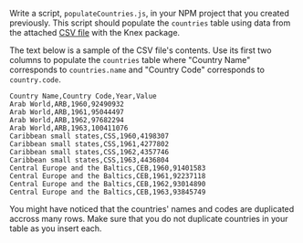 Write a script, `populateCountries.js`, in your NPM project that you created previously. This script should populate the `countries` table using data from the attached [CSV file](https://certifiedin.s3.amazonaws.com/uploads/attachment/file/2163/population.csv) with the Knex package.

The text below is a sample of the CSV file's contents. Use its first two columns to populate the `countries` table where "Country Name" corresponds to `countries.name` and "Country Code" corresponds to `country.code`.

```csv
Country Name,Country Code,Year,Value
Arab World,ARB,1960,92490932
Arab World,ARB,1961,95044497
Arab World,ARB,1962,97682294
Arab World,ARB,1963,100411076
Caribbean small states,CSS,1960,4198307
Caribbean small states,CSS,1961,4277802
Caribbean small states,CSS,1962,4357746
Caribbean small states,CSS,1963,4436804
Central Europe and the Baltics,CEB,1960,91401583
Central Europe and the Baltics,CEB,1961,92237118
Central Europe and the Baltics,CEB,1962,93014890
Central Europe and the Baltics,CEB,1963,93845749
```

You might have noticed that the countries' names and codes are duplicated accross many rows. Make sure that you do not duplicate countries in your table as you insert each.
